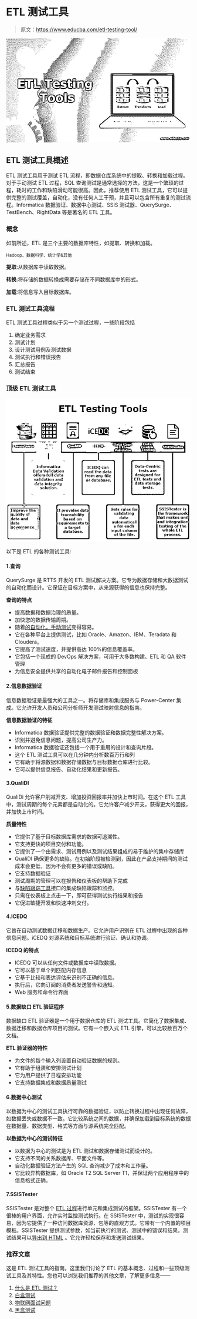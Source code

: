 # ETL 测试工具

> 原文：<https://www.educba.com/etl-testing-tool/>

![etl testing tools](img/f280d7dec9b9f5adde462d82d1e2adc2.png)



## ETL 测试工具概述

ETL 测试工具用于测试 ETL 流程，即数据仓库系统中的提取、转换和加载过程。对于手动测试 ETL 过程，SQL 查询测试是通常选择的方法，这是一个繁琐的过程，耗时的工作和缺陷滑动可能很高。因此，推荐使用 ETL 测试工具，它可以提供完整的测试覆盖，自动化，没有任何人工干预，并且可以包含所有重复的测试流程。Informatica 数据验证、数据中心测试、SSIS 测试器、QuerySurge、TestBench、RightData 等是著名的 ETL 工具。

### 概念

如前所述，ETL 是三个主要的数据库特性，如提取、转换和加载。

<small>Hadoop、数据科学、统计学&其他</small>

**提取**:从数据库中读取数据。

**转换**:将存储的数据转换成需要存储在不同数据库中的形式。

**加载**:将信息写入目标数据库。

### ETL 测试工具流程

ETL 测试工具过程类似于另一个测试过程，一些阶段包括

1.  确定业务需求
2.  测试计划
3.  设计测试用例及测试数据
4.  测试执行和错误报告
5.  汇总报告
6.  测试结束

### 顶级 ETL 测试工具

![List of ETL Testing Tools](img/5b3606d9bfa72680590f072fb9e93b2a.png)



以下是 ETL 的各种测试工具:

#### 1.查询

QuerySurge 是 RTTS 开发的 ETL 测试解决方案。它专为数据存储和大数据测试的自动化而设计。它保证在目标方案中，从来源获得的信息也保持完整。

**查询的特点**

*   提高数据和数据治理的质量。
*   加快您的数据传输周期。
*   随着[的自动化，手动测试](https://www.educba.com/manual-testing/)变得容易。
*   它在各种平台上提供测试，比如 Oracle、Amazon、IBM、Teradata 和 Cloudera。
*   它提高了测试速度，并提供高达 100%的信息覆盖率。
*   它包括一个现成的 DevOps 解决方案，可用于大多数构建、ETL 和 QA 软件管理
*   为信息安全提供共享的自动化电子邮件报告和控制面板

#### 2.信息数据验证

信息数据验证是最强大的工具之一。将存储库和集成服务与 Power-Center 集成。它允许开发人员和公司分析师开发测试映射信息的指南。

**信息数据验证的特征**

*   Informatica 数据验证提供完整的数据验证和数据完整性解决方案。
*   识别并避免信息问题，提高公司生产力。
*   Informatica 数据验证还包括一个用于重用的设计和查询片段。
*   这个 ETL 测试工具可以在几分钟内分析数百万行和列
*   它有助于将源数据和数据存储数据与目标数据仓库进行比较。
*   它可以提供信息报告、自动化结果和更新报告。

#### 3.QualiDI

QualiDi 允许客户削减开支、增加投资回报率并加快上市时间。在这个 ETL 工具中，测试周期的每个元素都是自动化的。它允许客户减少开支，获得更大的回报，并加快上市时间。

**质量特性**

*   它提供了基于目标数据库需求的数据可追溯性。
*   它支持更快的项目交付和功能。
*   它提供了一个由需求、测试用例以及测试结果组成的易于维护的集中存储库
*   QualiDI 确保更多的缺陷。在初始阶段被检测到，因此在产品支持期间的测试成本会更低，因为不会有更多的错误或缺陷。
*   它支持数据验证
*   测试周期的管理可以在报告和仪表板的帮助下完成
*   与[缺陷跟踪工具](https://www.educba.com/defect-tracking-tools/)接口的集成缺陷跟踪和监控。
*   只需在仪表板上点击一下，即可获得测试执行结果和报告
*   它促进敏捷开发和快速冲刺交付。

#### 4.ICEDQ

它旨在自动测试数据迁移和数据生产。它允许用户识别在 ETL 过程中出现的各种信息问题。iCEDQ 对源系统和目标系统进行验证、确认和协调。

**ICEDQ 的特点**

*   ICEDQ 可以从任何文件或数据库中读取数据。
*   它可以基于单个列匹配内存信息
*   它基于比较和表达评估来识别不正确的信息。
*   执行后，它向订阅的消费者发送警告和通知。
*   Web 服务和命令行界面

#### 5.数据缺口 ETL 验证程序

数据缺口 ETL 验证器是一个用于数据仓库的 ETL 测试工具。它简化了数据集成、数据迁移和数据仓库项目的测试。它有一个嵌入式 ETL 引擎，可以比较数百万个文档。

**ETL 验证器的特性**

*   为文件的每个输入列设置自动验证数据的规则。
*   它有助于组装和安排测试计划
*   它为用户提供了日程安排功能
*   它支持数据集成和数据质量测试

#### 6.数据中心测试

以数据为中心的测试工具执行可靠的数据验证，以防止转换过程中出现任何故障，如数据丢失或数据不一致。它比较系统之间的数据，并确保加载到目标系统的数据在数据量、数据类型、格式等方面与源系统完全匹配。

**以数据为中心的测试特征**

*   以数据为中心的测试是为 ETL 测试和数据存储测试而设计的。
*   它支持不同的关系数据库、平面文件等。
*   自动化数据验证方法产生的 SQL 查询减少了成本和工作量。
*   它比较异构数据库，如 Oracle T2 SQL Server T1，并保证两个应用程序中的信息格式正确。

#### 7.SSISTester

SSISTester 是对整个 [ETL 过程](https://www.educba.com/etl-process/)进行单元和集成测试的框架。SSISTester 有一个很棒的用户界面，允许实时监控测试执行。在 SSISTester 中，测试的实现很容易，因为它提供了一种访问数据库资源、包等的直观方式。它带有一个内置的项目模板。SSISTester 提供测试参数，如当前执行的测试、测试中的错误和结果。测试结果可以[导出到 HTML](https://www.educba.com/html-style-sheets/) 。它允许轻松保存和发送测试结果。

### 推荐文章

这是 ETL 测试工具的指南。这里我们讨论了 ETL 的基本概念、过程和一些顶级测试工具及其特性。您也可以浏览我们推荐的其他文章，了解更多信息——

1.  [什么是 ETL 测试？](https://www.educba.com/what-is-etl-testing/)
2.  [白盒测试](https://www.educba.com/white-box-testing/)
3.  [物联网面试问题](https://www.educba.com/iot-interview-questions/)
4.  [黑盒测试](https://www.educba.com/black-box-testing/)





